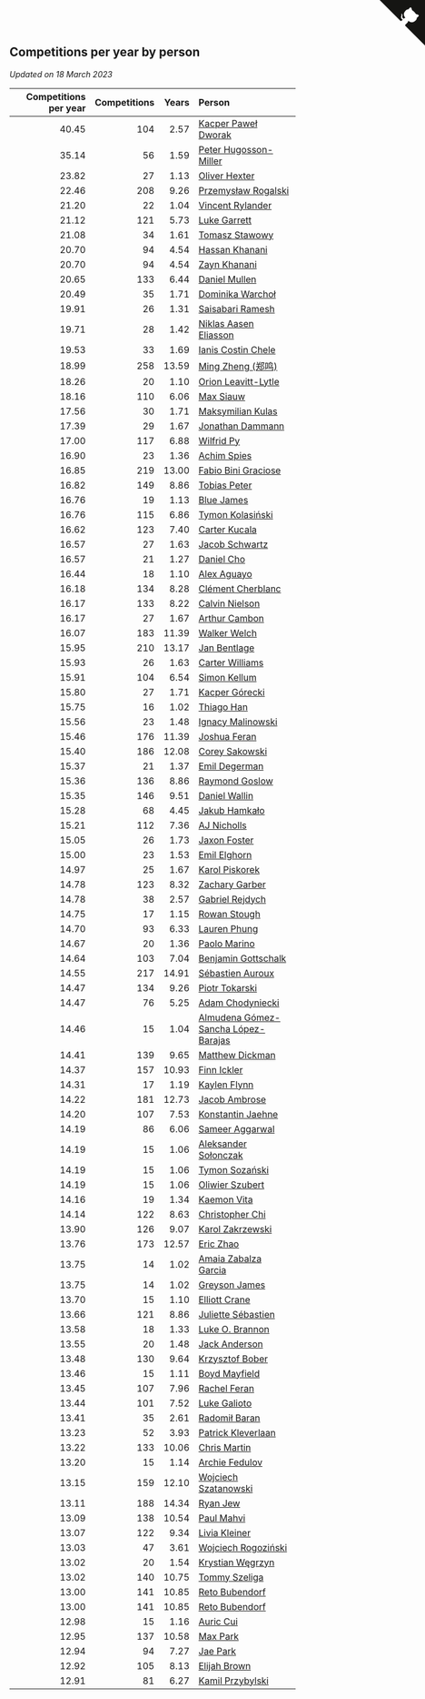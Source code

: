 ## Competitions per year by person

*Updated on 18 March 2023*

| Competitions per year | Competitions | Years | Person |
| ---: | ---: | ---: | :--- |
| 40.45 | 104 | 2.57 | [Kacper Paweł Dworak](https://www.worldcubeassociation.org/persons/2020DWOR01) |
| 35.14 | 56 | 1.59 | [Peter Hugosson-Miller](https://www.worldcubeassociation.org/persons/2021HUGO01) |
| 23.82 | 27 | 1.13 | [Oliver Hexter](https://www.worldcubeassociation.org/persons/2022HEXT01) |
| 22.46 | 208 | 9.26 | [Przemysław Rogalski](https://www.worldcubeassociation.org/persons/2013ROGA02) |
| 21.20 | 22 | 1.04 | [Vincent Rylander](https://www.worldcubeassociation.org/persons/2022RYLA01) |
| 21.12 | 121 | 5.73 | [Luke Garrett](https://www.worldcubeassociation.org/persons/2017GARR05) |
| 21.08 | 34 | 1.61 | [Tomasz Stawowy](https://www.worldcubeassociation.org/persons/2021STAW01) |
| 20.70 | 94 | 4.54 | [Hassan Khanani](https://www.worldcubeassociation.org/persons/2018KHAN26) |
| 20.70 | 94 | 4.54 | [Zayn Khanani](https://www.worldcubeassociation.org/persons/2018KHAN28) |
| 20.65 | 133 | 6.44 | [Daniel Mullen](https://www.worldcubeassociation.org/persons/2016MULL04) |
| 20.49 | 35 | 1.71 | [Dominika Warchoł](https://www.worldcubeassociation.org/persons/2021WARC01) |
| 19.91 | 26 | 1.31 | [Saisabari Ramesh](https://www.worldcubeassociation.org/persons/2021RAME01) |
| 19.71 | 28 | 1.42 | [Niklas Aasen Eliasson](https://www.worldcubeassociation.org/persons/2021ELIA01) |
| 19.53 | 33 | 1.69 | [Ianis Costin Chele](https://www.worldcubeassociation.org/persons/2021CHEL01) |
| 18.99 | 258 | 13.59 | [Ming Zheng (郑鸣)](https://www.worldcubeassociation.org/persons/2009ZHEN11) |
| 18.26 | 20 | 1.10 | [Orion Leavitt-Lytle](https://www.worldcubeassociation.org/persons/2022LEAV01) |
| 18.16 | 110 | 6.06 | [Max Siauw](https://www.worldcubeassociation.org/persons/2017SIAU02) |
| 17.56 | 30 | 1.71 | [Maksymilian Kulas](https://www.worldcubeassociation.org/persons/2021KULA02) |
| 17.39 | 29 | 1.67 | [Jonathan Dammann](https://www.worldcubeassociation.org/persons/2021DAMM01) |
| 17.00 | 117 | 6.88 | [Wilfrid Py](https://www.worldcubeassociation.org/persons/2016PYWI01) |
| 16.90 | 23 | 1.36 | [Achim Spies](https://www.worldcubeassociation.org/persons/2021SPIE01) |
| 16.85 | 219 | 13.00 | [Fabio Bini Graciose](https://www.worldcubeassociation.org/persons/2010GRAC02) |
| 16.82 | 149 | 8.86 | [Tobias Peter](https://www.worldcubeassociation.org/persons/2014PETE03) |
| 16.76 | 19 | 1.13 | [Blue James](https://www.worldcubeassociation.org/persons/2022JAME01) |
| 16.76 | 115 | 6.86 | [Tymon Kolasiński](https://www.worldcubeassociation.org/persons/2016KOLA02) |
| 16.62 | 123 | 7.40 | [Carter Kucala](https://www.worldcubeassociation.org/persons/2015KUCA01) |
| 16.57 | 27 | 1.63 | [Jacob Schwartz](https://www.worldcubeassociation.org/persons/2021SCHW01) |
| 16.57 | 21 | 1.27 | [Daniel Cho](https://www.worldcubeassociation.org/persons/2021CHOD01) |
| 16.44 | 18 | 1.10 | [Alex Aguayo](https://www.worldcubeassociation.org/persons/2022AGUA01) |
| 16.18 | 134 | 8.28 | [Clément Cherblanc](https://www.worldcubeassociation.org/persons/2014CHER05) |
| 16.17 | 133 | 8.22 | [Calvin Nielson](https://www.worldcubeassociation.org/persons/2014NIEL03) |
| 16.17 | 27 | 1.67 | [Arthur Cambon](https://www.worldcubeassociation.org/persons/2021CAMB01) |
| 16.07 | 183 | 11.39 | [Walker Welch](https://www.worldcubeassociation.org/persons/2011WELC01) |
| 15.95 | 210 | 13.17 | [Jan Bentlage](https://www.worldcubeassociation.org/persons/2010BENT01) |
| 15.93 | 26 | 1.63 | [Carter Williams](https://www.worldcubeassociation.org/persons/2021WILL06) |
| 15.91 | 104 | 6.54 | [Simon Kellum](https://www.worldcubeassociation.org/persons/2016KELL12) |
| 15.80 | 27 | 1.71 | [Kacper Górecki](https://www.worldcubeassociation.org/persons/2021GORE01) |
| 15.75 | 16 | 1.02 | [Thiago Han](https://www.worldcubeassociation.org/persons/2022HANT01) |
| 15.56 | 23 | 1.48 | [Ignacy Malinowski](https://www.worldcubeassociation.org/persons/2021MALI02) |
| 15.46 | 176 | 11.39 | [Joshua Feran](https://www.worldcubeassociation.org/persons/2011FERA01) |
| 15.40 | 186 | 12.08 | [Corey Sakowski](https://www.worldcubeassociation.org/persons/2011SAKO01) |
| 15.37 | 21 | 1.37 | [Emil Degerman](https://www.worldcubeassociation.org/persons/2021DEGE01) |
| 15.36 | 136 | 8.86 | [Raymond Goslow](https://www.worldcubeassociation.org/persons/2014GOSL01) |
| 15.35 | 146 | 9.51 | [Daniel Wallin](https://www.worldcubeassociation.org/persons/2013WALL03) |
| 15.28 | 68 | 4.45 | [Jakub Hamkało](https://www.worldcubeassociation.org/persons/2018HAMK01) |
| 15.21 | 112 | 7.36 | [AJ Nicholls](https://www.worldcubeassociation.org/persons/2015NICH04) |
| 15.05 | 26 | 1.73 | [Jaxon Foster](https://www.worldcubeassociation.org/persons/2021FOST01) |
| 15.00 | 23 | 1.53 | [Emil Elghorn](https://www.worldcubeassociation.org/persons/2021ELGH01) |
| 14.97 | 25 | 1.67 | [Karol Piskorek](https://www.worldcubeassociation.org/persons/2021PISK01) |
| 14.78 | 123 | 8.32 | [Zachary Garber](https://www.worldcubeassociation.org/persons/2014GARB01) |
| 14.78 | 38 | 2.57 | [Gabriel Rejdych](https://www.worldcubeassociation.org/persons/2020REJD01) |
| 14.75 | 17 | 1.15 | [Rowan Stough](https://www.worldcubeassociation.org/persons/2022STOU01) |
| 14.70 | 93 | 6.33 | [Lauren Phung](https://www.worldcubeassociation.org/persons/2016PHUN02) |
| 14.67 | 20 | 1.36 | [Paolo Marino](https://www.worldcubeassociation.org/persons/2021MARI04) |
| 14.64 | 103 | 7.04 | [Benjamin Gottschalk](https://www.worldcubeassociation.org/persons/2016GOTT01) |
| 14.55 | 217 | 14.91 | [Sébastien Auroux](https://www.worldcubeassociation.org/persons/2008AURO01) |
| 14.47 | 134 | 9.26 | [Piotr Tokarski](https://www.worldcubeassociation.org/persons/2013TOKA01) |
| 14.47 | 76 | 5.25 | [Adam Chodyniecki](https://www.worldcubeassociation.org/persons/2017CHOD02) |
| 14.46 | 15 | 1.04 | [Almudena Gómez-Sancha López-Barajas](https://www.worldcubeassociation.org/persons/2022GOME03) |
| 14.41 | 139 | 9.65 | [Matthew Dickman](https://www.worldcubeassociation.org/persons/2013DICK01) |
| 14.37 | 157 | 10.93 | [Finn Ickler](https://www.worldcubeassociation.org/persons/2012ICKL01) |
| 14.31 | 17 | 1.19 | [Kaylen Flynn](https://www.worldcubeassociation.org/persons/2022FLYN01) |
| 14.22 | 181 | 12.73 | [Jacob Ambrose](https://www.worldcubeassociation.org/persons/2010AMBR01) |
| 14.20 | 107 | 7.53 | [Konstantin Jaehne](https://www.worldcubeassociation.org/persons/2015JAEH01) |
| 14.19 | 86 | 6.06 | [Sameer Aggarwal](https://www.worldcubeassociation.org/persons/2017AGGA01) |
| 14.19 | 15 | 1.06 | [Aleksander Sołonczak](https://www.worldcubeassociation.org/persons/2022SOLO01) |
| 14.19 | 15 | 1.06 | [Tymon Sozański](https://www.worldcubeassociation.org/persons/2022SOZA01) |
| 14.19 | 15 | 1.06 | [Oliwier Szubert](https://www.worldcubeassociation.org/persons/2022SZUB01) |
| 14.16 | 19 | 1.34 | [Kaemon Vita](https://www.worldcubeassociation.org/persons/2021VITA01) |
| 14.14 | 122 | 8.63 | [Christopher Chi](https://www.worldcubeassociation.org/persons/2014CHIC01) |
| 13.90 | 126 | 9.07 | [Karol Zakrzewski](https://www.worldcubeassociation.org/persons/2014ZAKR01) |
| 13.76 | 173 | 12.57 | [Eric Zhao](https://www.worldcubeassociation.org/persons/2010ZHAO19) |
| 13.75 | 14 | 1.02 | [Amaia Zabalza Garcia](https://www.worldcubeassociation.org/persons/2022GARC03) |
| 13.75 | 14 | 1.02 | [Greyson James](https://www.worldcubeassociation.org/persons/2022JAME02) |
| 13.70 | 15 | 1.10 | [Elliott Crane](https://www.worldcubeassociation.org/persons/2022CRAN01) |
| 13.66 | 121 | 8.86 | [Juliette Sébastien](https://www.worldcubeassociation.org/persons/2014SEBA01) |
| 13.58 | 18 | 1.33 | [Luke O. Brannon](https://www.worldcubeassociation.org/persons/2021BRAN02) |
| 13.55 | 20 | 1.48 | [Jack Anderson](https://www.worldcubeassociation.org/persons/2021ANDE05) |
| 13.48 | 130 | 9.64 | [Krzysztof Bober](https://www.worldcubeassociation.org/persons/2013BOBE01) |
| 13.46 | 15 | 1.11 | [Boyd Mayfield](https://www.worldcubeassociation.org/persons/2022MAYF01) |
| 13.45 | 107 | 7.96 | [Rachel Feran](https://www.worldcubeassociation.org/persons/2015FERA01) |
| 13.44 | 101 | 7.52 | [Luke Galioto](https://www.worldcubeassociation.org/persons/2015GALI02) |
| 13.41 | 35 | 2.61 | [Radomił Baran](https://www.worldcubeassociation.org/persons/2020BARA02) |
| 13.23 | 52 | 3.93 | [Patrick Kleverlaan](https://www.worldcubeassociation.org/persons/2019KLEV01) |
| 13.22 | 133 | 10.06 | [Chris Martin](https://www.worldcubeassociation.org/persons/2013MART03) |
| 13.20 | 15 | 1.14 | [Archie Fedulov](https://www.worldcubeassociation.org/persons/2022FEDU01) |
| 13.15 | 159 | 12.10 | [Wojciech Szatanowski](https://www.worldcubeassociation.org/persons/2011SZAT01) |
| 13.11 | 188 | 14.34 | [Ryan Jew](https://www.worldcubeassociation.org/persons/2008JEWR01) |
| 13.09 | 138 | 10.54 | [Paul Mahvi](https://www.worldcubeassociation.org/persons/2012MAHV01) |
| 13.07 | 122 | 9.34 | [Livia Kleiner](https://www.worldcubeassociation.org/persons/2013KLEI03) |
| 13.03 | 47 | 3.61 | [Wojciech Rogoziński](https://www.worldcubeassociation.org/persons/2019ROGO04) |
| 13.02 | 20 | 1.54 | [Krystian Węgrzyn](https://www.worldcubeassociation.org/persons/2021WEGR01) |
| 13.02 | 140 | 10.75 | [Tommy Szeliga](https://www.worldcubeassociation.org/persons/2012SZEL01) |
| 13.00 | 141 | 10.85 | [Reto Bubendorf](https://www.worldcubeassociation.org/persons/2012BUBE01) |
| 13.00 | 141 | 10.85 | [Reto Bubendorf](https://www.worldcubeassociation.org/persons/2012BUBE01) |
| 12.98 | 15 | 1.16 | [Auric Cui](https://www.worldcubeassociation.org/persons/2022CUIA01) |
| 12.95 | 137 | 10.58 | [Max Park](https://www.worldcubeassociation.org/persons/2012PARK03) |
| 12.94 | 94 | 7.27 | [Jae Park](https://www.worldcubeassociation.org/persons/2015PARK24) |
| 12.92 | 105 | 8.13 | [Elijah Brown](https://www.worldcubeassociation.org/persons/2015BROW03) |
| 12.91 | 81 | 6.27 | [Kamil Przybylski](https://www.worldcubeassociation.org/persons/2016PRZY01) |


<a href="https://github.com/jonatanklosko/wca_statistics" class="github-corner" aria-label="View source on Github"><svg width="80" height="80" viewBox="0 0 250 250" style="fill:#151513; color:#fff; position: absolute; top: 0; border: 0; right: 0;" aria-hidden="true"><path d="M0,0 L115,115 L130,115 L142,142 L250,250 L250,0 Z"></path><path d="M128.3,109.0 C113.8,99.7 119.0,89.6 119.0,89.6 C122.0,82.7 120.5,78.6 120.5,78.6 C119.2,72.0 123.4,76.3 123.4,76.3 C127.3,80.9 125.5,87.3 125.5,87.3 C122.9,97.6 130.6,101.9 134.4,103.2" fill="currentColor" style="transform-origin: 130px 106px;" class="octo-arm"></path><path d="M115.0,115.0 C114.9,115.1 118.7,116.5 119.8,115.4 L133.7,101.6 C136.9,99.2 139.9,98.4 142.2,98.6 C133.8,88.0 127.5,74.4 143.8,58.0 C148.5,53.4 154.0,51.2 159.7,51.0 C160.3,49.4 163.2,43.6 171.4,40.1 C171.4,40.1 176.1,42.5 178.8,56.2 C183.1,58.6 187.2,61.8 190.9,65.4 C194.5,69.0 197.7,73.2 200.1,77.6 C213.8,80.2 216.3,84.9 216.3,84.9 C212.7,93.1 206.9,96.0 205.4,96.6 C205.1,102.4 203.0,107.8 198.3,112.5 C181.9,128.9 168.3,122.5 157.7,114.1 C157.9,116.9 156.7,120.9 152.7,124.9 L141.0,136.5 C139.8,137.7 141.6,141.9 141.8,141.8 Z" fill="currentColor" class="octo-body"></path></svg></a><style>.github-corner:hover .octo-arm{animation:octocat-wave 560ms ease-in-out}@keyframes octocat-wave{0%,100%{transform:rotate(0)}20%,60%{transform:rotate(-25deg)}40%,80%{transform:rotate(10deg)}}@media (max-width:500px){.github-corner:hover .octo-arm{animation:none}.github-corner .octo-arm{animation:octocat-wave 560ms ease-in-out}}</style>

